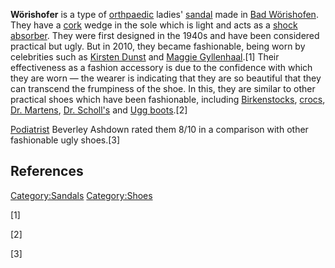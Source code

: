 **Wörishofer** is a type of
[orthpaedic](orthopaedic_footwear "wikilink") ladies'
[sandal](sandal "wikilink") made in [Bad
Wörishofen](Bad_Wörishofen "wikilink"). They have a
[cork](Cork_(material) "wikilink") wedge in the sole which is light and
acts as a [shock absorber](shock_absorber "wikilink"). They were first
designed in the 1940s and have been considered practical but ugly. But
in 2010, they became fashionable, being worn by celebrities such as
[Kirsten Dunst](Kirsten_Dunst "wikilink") and [Maggie
Gyllenhaal](Maggie_Gyllenhaal "wikilink").[1] Their effectiveness as a
fashion accessory is due to the confidence with which they are worn —
the wearer is indicating that they are so beautiful that they can
transcend the frumpiness of the shoe. In this, they are similar to other
practical shoes which have been fashionable, including
[Birkenstocks](Birkenstocks "wikilink"), [crocs](crocs "wikilink"), [Dr.
Martens](Dr._Martens "wikilink"), [Dr.
Scholl's](Dr._Scholl's "wikilink") and [Ugg
boots](Ugg_boots "wikilink").[2]

[Podiatrist](Podiatrist "wikilink") Beverley Ashdown rated them 8/10 in
a comparison with other fashionable ugly shoes.[3]

## References

[Category:Sandals](Category:Sandals "wikilink")
[Category:Shoes](Category:Shoes "wikilink")

[1]

[2]

[3]